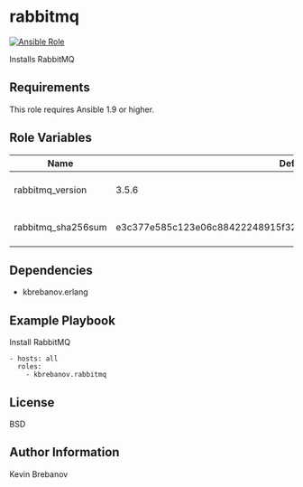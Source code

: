 rabbitmq
========

[![Ansible Role](https://img.shields.io/ansible/role/5474.svg)](https://galaxy.ansible.com/list#/roles/5474)

Installs RabbitMQ

Requirements
------------

This role requires Ansible 1.9 or higher.

Role Variables
--------------

| Name               | Default                                                          | Description                    |
|--------------------|------------------------------------------------------------------|--------------------------------|
| rabbitmq_version   | 3.5.6                                                            | Version of RabbitMQ to install |
| rabbitmq_sha256sum | e3c377e585c123e06c88422248915f32216641d6f7dfab50d124535c8e93010d | SHA 256 sum of package         |

Dependencies
------------

- kbrebanov.erlang

Example Playbook
----------------

Install RabbitMQ
```
- hosts: all
  roles:
    - kbrebanov.rabbitmq
```

License
-------

BSD

Author Information
------------------

Kevin Brebanov

